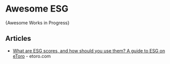 # Awesome ESG
{Awesome Works in Progress}


## Articles
* [What are ESG scores, and how should you use them? A guide to ESG on eToro](https://www.etoro.com/news-and-analysis/etoro-updates/guide-to-esg-on-etoro/) - etoro.com
